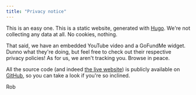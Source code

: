 ```yaml
---
title: "Privacy notice"
---
```


This is an easy one. This is a static website, generated with [Hugo](https://gohugo.io/).
We're not collecting any data at all. No cookies, nothing.

That said, we have an embedded YouTube video and a GoFundMe widget. Dunno what
they're doing, but feel free to check out their respective privacy policies! As
for us, we aren't tracking you. Browse in peace.

All the source code (and indeed [the live website](https://github.com/robpomeroy/A-Home-for-Mo/tree/main/docs))
is publicly available on [GitHub](https://github.com/robpomeroy/A-Home-for-Mo),
so you can take a look if you're so inclined.

Rob